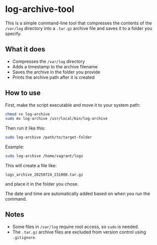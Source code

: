 

# log-archive-tool

This is a simple command-line tool that compresses the contents of the `/var/log` directory into a `.tar.gz` archive file and saves it to a folder you specify.

## What it does

- Compresses the `/var/log` directory
- Adds a timestamp to the archive filename
- Saves the archive in the folder you provide
- Prints the archive path after it is created

## How to use

First, make the script executable and move it to your system path:

```bash
chmod +x log-archive
sudo mv log-archive /usr/local/bin/log-archive
````

Then run it like this:

```bash
sudo log-archive /path/to/target-folder
```

Example:

```bash
sudo log-archive /home/vagrant/logs
```

This will create a file like:

```
logs_archive_20250724_231000.tar.gz
```

and place it in the folder you chose.


The date and time are automatically added based on when you run the command.

## Notes

* Some files in `/var/log` require root access, so `sudo` is needed.
* The `.tar.gz` archive files are excluded from version control using `.gitignore`.
